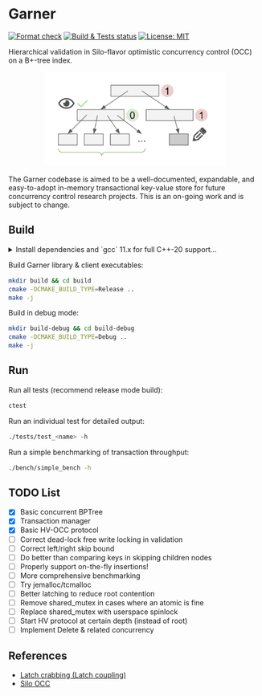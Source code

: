 # Garner

[![Format check](https://github.com/josehu07/garner/actions/workflows/format.yml/badge.svg)](https://github.com/josehu07/garner/actions?query=josehu07%3Aformat)
[![Build & Tests status](https://github.com/josehu07/garner/actions/workflows/build-n-tests.yml/badge.svg)](https://github.com/josehu07/garner/actions?query=josehu07%3Abuild_n_tests)
[![License: MIT](https://img.shields.io/badge/License-MIT-blue.svg)](https://opensource.org/licenses/MIT)

Hierarchical validation in Silo-flavor optimistic concurrency control (OCC) on a B+-tree index.

<p align="center">
    <img width="360px" src="HV-OCC.png">
</p>

The Garner codebase is aimed to be a well-documented, expandable, and easy-to-adopt in-memory transactional key-value store for future concurrency control research projects. This is an on-going work and is subject to change.

## Build

<details>
<summary>Install dependencies and `gcc` 11.x for full C++-20 support...</summary>

```bash
sudo add-apt-repository -y ppa:ubuntu-toolchain-r/test
sudo apt update
sudo apt upgrade

sudo apt install build-essential gcc-11 g++-11 cpp-11 cmake clang-format

sudo update-alternatives --install /usr/bin/gcc gcc /usr/bin/gcc-11 100
sudo update-alternatives --install /usr/bin/g++ g++ /usr/bin/g++-11 100
sudo update-alternatives --install /usr/bin/gcov gcov /usr/bin/gcov-11 100
```
</details>

Build Garner library & client executables:

```bash
mkdir build && cd build
cmake -DCMAKE_BUILD_TYPE=Release ..
make -j
```

Build in debug mode:

```bash
mkdir build-debug && cd build-debug
cmake -DCMAKE_BUILD_TYPE=Debug ..
make -j
```

## Run

Run all tests (recommend release mode build):

```bash
ctest
```

Run an individual test for detailed output:

```bash
./tests/test_<name> -h
```

Run a simple benchmarking of transaction throughput:

```bash
./bench/simple_bench -h
```

## TODO List

- [x] Basic concurrent BPTree
- [x] Transaction manager
- [x] Basic HV-OCC protocol
- [ ] Correct dead-lock free write locking in validation
- [ ] Correct left/right skip bound
- [ ] Do better than comparing keys in skipping children nodes
- [ ] Properly support on-the-fly insertions!
- [ ] More comprehensive benchmarking
- [ ] Try jemalloc/tcmalloc
- [ ] Better latching to reduce root contention
- [ ] Remove shared_mutex in cases where an atomic is fine
- [ ] Replace shared_mutex with userspace spinlock
- [ ] Start HV protocol at certain depth (instead of root)
- [ ] Implement Delete & related concurrency

## References

- [Latch crabbing (Latch coupling)](https://15445.courses.cs.cmu.edu/fall2018/slides/09-indexconcurrency.pdf)
- [Silo OCC](https://dl.acm.org/doi/10.1145/2517349.2522713)
